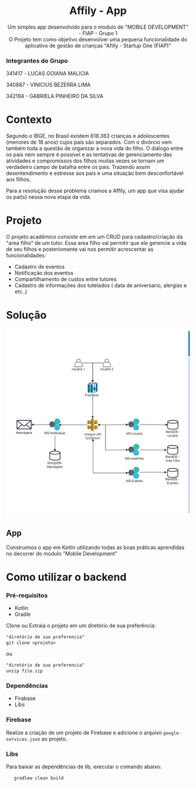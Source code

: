


<h1 align="center"> Affily - App </a>  </h1>
 <p align="center"> Um simples app desenvolvido para o modulo de  "MOBILE DEVELOPMENT" - FIAP - Grupo 1 <br> O Projeto tem como objetivo desenvolver uma pequena funcionalidade do aplicativo de gestão de crianças "Afilly - Startup One (FIAP)"</p>

###  Integrantes do Grupo<Br>
341417 - LUCAS GOIANA MALICIA

340887 - VINICIUS BEZERRA LIMA

342194 - GABRIELA PINHEIRO DA SILVA

# Contexto

Segundo o IBGE, no Brasil existem 618.363 crianças e adolescentes (menores de 18 anos) cujos pais são separados. Com o divórcio vem também toda a questão de organizar a nova vida do filho. O diálogo entre os pais nem sempre é possível e as tentativas de gerenciamento das atividades e compromissos dos filhos muitas vezes se tornam um verdadeiro campo de batalha entre os pais. Trazendo assim desentendimento e estresse aos pais e uma situação bem desconfortável aos filhos.

Para a resolução desse problema criamos a Affily, um app que visa ajudar os pai(s) nessa nova etapa da vida.

# Projeto

O projeto acadêmico consiste em em um CRUD para cadastro/criação da "area filho"  de um tutor.
Essa area filho vai permitir que ele gerencie a vida de seu filhos e posteriomente vai nos permitir acrescentar as funcionalidades:

 - Cadastro de eventos
 - Notificação dos eventos
 - Compartilhamento de custos entre tutores
 - Cadastro de informações dos tutelados ( data de aniversario, alergias e etc..)

# Solução
![desenho solucao](https://github.com/LucasGoiana/affily-mobile/blob/main/solucao.jpg)



## App

Construimos o app em Kotlin utilizando todas as boas práticas aprendidas no decorrer do modulo "Mobile Development"


# Como utilizar o backend

### Pré-requisitos

 - Kotlin 
 - Gradle
 
 <p> Clone ou Extraia o projeto em um diretório de sua preferência:</p>
 
    "diretório de sua preferencia"
    git clone <projeto>
    
ou

	"diretório de sua preferencia"
	unzip file.zip

### Dependências

 - Firabase
 - Libs

### Firebase
Realize a criação de um projeto de Firebase e adicione o arquivo `google-services.json` ao projeto.

### Libs
Para baixar as dependências de lib, executar o comando abaixo:

	   gradlew clean build
   

